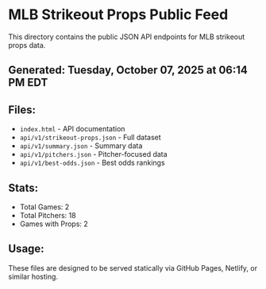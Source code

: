 # MLB Strikeout Props Public Feed

This directory contains the public JSON API endpoints for MLB strikeout props data.

## Generated: Tuesday, October 07, 2025 at 06:14 PM EDT

## Files:
- `index.html` - API documentation
- `api/v1/strikeout-props.json` - Full dataset
- `api/v1/summary.json` - Summary data
- `api/v1/pitchers.json` - Pitcher-focused data  
- `api/v1/best-odds.json` - Best odds rankings

## Stats:
- Total Games: 2
- Total Pitchers: 18
- Games with Props: 2

## Usage:
These files are designed to be served statically via GitHub Pages, Netlify, or similar hosting.
